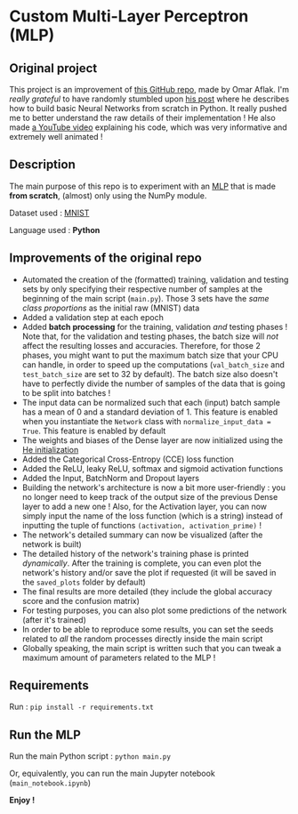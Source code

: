 # Custom Multi-Layer Perceptron (MLP)



## Original project

This project is an improvement of [this GitHub repo](https://github.com/OmarAflak/Medium-Python-Neural-Network), made by Omar Aflak. I'm *really grateful* to have randomly stumbled upon [his post](https://towardsdatascience.com/math-neural-network-from-scratch-in-python-d6da9f29ce65) where he describes how to build basic Neural Networks from scratch in Python. It really pushed me to better understand the raw details of their implementation ! He also made [a YouTube video](https://www.youtube.com/watch?v=pauPCy_s0Ok) explaining his code, which was very informative and extremely well animated !



## Description

The main purpose of this repo is to experiment with an [MLP](https://en.wikipedia.org/wiki/Multilayer_perceptron) that is made **from scratch**, (almost) only using the NumPy module.

Dataset used : [MNIST](https://en.wikipedia.org/wiki/MNIST_database)

Language used : **Python**



## Improvements of the original repo

- Automated the creation of the (formatted) training, validation and testing sets by only specifying their respective number of samples at the beginning of the main script (`main.py`). Those 3 sets have the *same class proportions* as the initial raw (MNIST) data
- Added a validation step at each epoch
- Added **batch processing** for the training, validation *and* testing phases ! Note that, for the validation and testing phases, the batch size will *not* affect the resulting losses and accuracies. Therefore, for those 2 phases, you might want to put the maximum batch size that your CPU can handle, in order to speed up the computations (`val_batch_size` and `test_batch_size` are set to 32 by default). The batch size also doesn't have to perfectly divide the number of samples of the data that is going to be split into batches !
- The input data can be normalized such that each (input) batch sample has a mean of 0 and a standard deviation of 1. This feature is enabled when you instantiate the `Network` class with `normalize_input_data = True`. This feature is enabled by default
- The weights and biases of the Dense layer are now initialized using the [He initialization](https://machinelearningmastery.com/weight-initialization-for-deep-learning-neural-networks/#:~:text=The%20he%20initialization%20method%20is,of%20inputs%20to%20the%20node.)
- Added the Categorical Cross-Entropy (CCE) loss function
- Added the ReLU, leaky ReLU, softmax and sigmoid activation functions
- Added the Input, BatchNorm and Dropout layers
- Building the network's architecture is now a bit more user-friendly : you no longer need to keep track of the output size of the previous Dense layer to add a new one ! Also, for the Activation layer, you can now simply input the name of the loss function (which is a string) instead of inputting the tuple of functions `(activation, activation_prime)` !
- The network's detailed summary can now be visualized (after the network is built)
- The detailed history of the network's training phase is printed *dynamically*. After the training is complete, you can even plot the network's history and/or save the plot if requested (it will be saved in the `saved_plots` folder by default)
- The final results are more detailed (they include the global accuracy score and the confusion matrix)
- For testing purposes, you can also plot some predictions of the network (after it's trained)
- In order to be able to reproduce some results, you can set the seeds related to *all* the random processes directly inside the main script
- Globally speaking, the main script is written such that you can tweak a maximum amount of parameters related to the MLP !



## Requirements

Run : `pip install -r requirements.txt`



## Run the MLP

Run the main Python script : `python main.py`

Or, equivalently, you can run the main Jupyter notebook (`main_notebook.ipynb`)

**Enjoy !**

